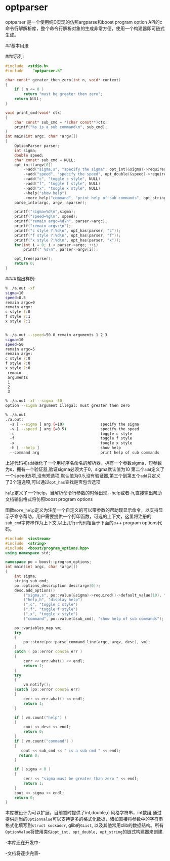 optparser
===

optparser 是一个使用纯C实现的仿照argparse和boost program option API的c 命令行解解析库，整个命令行解析对象的生成非常方便，使用一个构建器即可链式生成。

##基本用法

###示列:

```c
#include  <stdio.h>
#include    "optparser.h"

char const* gerater_then_zero(int n, void* context)
{
    if ( n <= 0 )
        return "must be greater then zero";
    return NULL;
}

void print_cmd(void* ctx)
{
    char const* sub_cmd = *(char const**)ctx;
    printf("%s is a sub command\n", sub_cmd);
}
int main(int argc, char *argv[])
{
    OptionParser parser;
    int sigma;
    double speed;
    char const* sub_cmd = NULL;
    opt_init(argv[0])
        ->add("sigma,s", "specify the sigma", opt_int(&sigma)->required()->validator(gerater_then_zero)->default_value(10))
        ->add("speed", "specify the speed", opt_double(&speed)->required()->default_value(.5))
        ->add("c", "toggle c style", NULL)
        ->add("f", "toggle f style", NULL)
        ->add("x", "toogle x style", NULL)
        ->help("show help")
        ->more_help("command", "print help of sub commands", opt_string(&sub_cmd), print_cmd, &sub_cmd)->
    parse_into(argc, argv, &parser);

    printf("sigma=%d\n",sigma);
    printf("speed=%g\n", speed);
    printf("remain argc=%d\n", parser->argc);
    printf("remain argv:\n");
    printf("c style ?:%d\n", opt_has(parser, "c"));
    printf("f style ?:%d\n", opt_has(parser, "f"));
    printf("x style ?:%d\n", opt_has(parser, "x"));
    for(int i = 0; i < parser->argc; ++i)
        printf(" %s\n", parser->argv[i]);

    opt_free(parser);
    return 0;
}
```
####输出样例:
```bash
% ./a.out -xf 
sigma=10
speed=0.5
remain argc=0
remain argv:
c style ?:0
f style ?:1
x style ?:1


% ./a.out --speed=50.0 remain arguments 1 2 3
sigma=10
speed=50
remain argc=5
remain argv:
c style ?:0
f style ?:0
x style ?:0
 remain
 arguments
 1
 2
 3

% ./a.out -xf --sigma -50 
option --sigma argument illegal: must greater then zero

% ./a.out 
./a.out:
  -s [ --sigma ] arg (=10)                specify the sigma
  -v [ --speed ] arg (=0.5)               specify the speed
  -c                                      toggle c style
  -f                                      toggle f style
  -x                                      toogle x style
  -h [ --help ]                           show help
  --command arg                           print help of sub commands
```
上述代码初`add`始化了一个用程序名命名的解析器，拥有一个参数sigma，短参数为s，拥有一个验证器,验证sigma必须大于0，sigma默认值为10
第二个`add`定义了一个speed选项,没有短选项,默认值为0.5,没有验证器,第三个到第五个`add`只定义了3个短选项,可以通过`opt_has`查找是否包含选项

`help`定义了一个help，当解析命令行参数的时候出现--help或者-h,直接输出帮助文档输出格式将仿照boost program options

函数`more_help`定义为注册一个自定义的可以带参数的帮助现显示命令，以支持显示子命令帮助，用户需要提供一个打印函数，可选的上下文，这里将注册的`sub_cmd`字符串作为上下文,以上几行c代码相当于下面的c++ program options代码。

```cpp
#include  <iostream>
#include  <string>
#include  <boost/program_options.hpp>
using namespace std;

namespace po = boost::program_options;
int main(int argc, char *argv[])
{
    int sigma;
    string sub_cmd;
    po::options_description desc(argv[0]);
    desc.add_options()
        ("sigma,s", po::value(&sigma)->required()->default_value(10), "specify the sigma")
        ("help,h", "display help")
        (",c", "toggle c style")
        (",f", "toggle f style")
        (",x", "toggle x style")
        ("command", po::value(&sub_cmd), "show help of sub commands");

    po::variables_map vm;
    try
    {
        po::store(po::parse_command_line(argc, argv, desc), vm);
    }
    catch ( po::error const& err )
    {
        cerr << err.what() << endl;
        return 1;
    }
    try
    {
        vm.notify();
    }catch (po::error const& err)
    {
        cerr << err.what() << endl;
        return 1;
    }

    if ( vm.count("help") )
    {
        cout << desc << endl;
        return 0;
    }
    if ( vm.count("command") )
    {
       cout << sub_cmd << " is a sub cmd " << endl;
      return 0; 
    }

    if ( sigma < 0 )
    {
        cerr << "sigma must be greater than zero " << endl;
        return 1;
    }
    cout << sigma << endl;
    return 0;
}
```

本库被设计为可以扩展，目前暂时提供了int,double,c 风格字符串，int数组,通过提供适当的`OptionValue`可以支持更多的格式化数据，诸如直接将参数中的字符串格式化填写到`struct sockaddr`, glib的`GList`, 以及其他常用clib的数据结构。所有`OptionValue`将使用类似`opt_int, opt_double, opt_string`的链式构建器来创建.

-本库还在开发中-

-文档将逐步完善-
